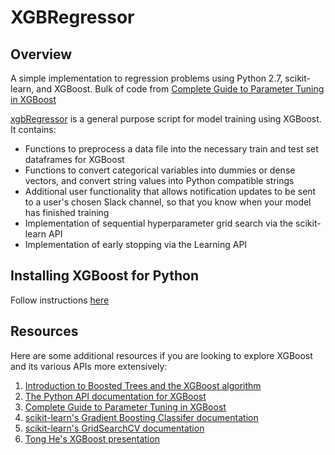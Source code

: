 # XGBRegressor

## Overview
A simple implementation to regression problems using Python 2.7, scikit-learn, and XGBoost. Bulk of code from [Complete Guide to Parameter Tuning in XGBoost](https://www.analyticsvidhya.com/blog/2016/03/complete-guide-parameter-tuning-xgboost-with-codes-python/)

[xgbRegressor](../XGBRegressor/xgbRegressor) is a general purpose script for model training using XGBoost. It contains:

* Functions to preprocess a data file into the necessary train and test set dataframes for XGBoost
* Functions to convert categorical variables into dummies or dense vectors, and convert string values into Python compatible strings
* Additional user functionality that allows notification updates to be sent to a user's chosen Slack channel, so that you know when your model has finished training
* Implementation of sequential hyperparameter grid search via the scikit-learn API
* Implementation of early stopping via the Learning API

## Installing XGBoost for Python
Follow instructions [here](https://github.com/dmlc/xgboost/tree/master/python-package)

## Resources
Here are some additional resources if you are looking to explore XGBoost and its various APIs more extensively:

1. [Introduction to Boosted Trees and the XGBoost algorithm](http://xgboost.readthedocs.io/en/latest/model.html)
2. [The Python API documentation for XGBoost](http://xgboost.readthedocs.io/en/latest/python/python_api.html)
3. [Complete Guide to Parameter Tuning in XGBoost](https://www.analyticsvidhya.com/blog/2016/03/complete-guide-parameter-tuning-xgboost-with-codes-python/)
4. [scikit-learn's Gradient Boosting Classifer documentation](http://scikit-learn.org/stable/modules/generated/sklearn.ensemble.GradientBoostingClassifier.html)
5. [scikit-learn's GridSearchCV documentation](http://scikit-learn.org/stable/modules/generated/sklearn.model_selection.GridSearchCV.html)
6. [Tong He's XGBoost presentation](https://www.slideshare.net/ShangxuanZhang/xgboost)
